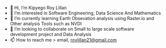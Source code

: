 - 👋 Hi, I’m Kipyego Roy Lillan
- 👀 I’m interested in Software Engineering, Data Science And Mathematics
- 🌱 I’m currently learning Earth Obsevation analysis using Raster.io and Other analysis Tools such as NVDI
- 💞️ I’m looking to collaborate on Small to large scale software development project and Data Analysis
- 📫 How to reach me > email, roylillan21@gmail.com

<!---
BARRYROY/BARRYROY is a ✨ special ✨ repository because its `README.md` (this file) appears on your GitHub profile.
You can click the Preview link to take a look at your changes.
--->
